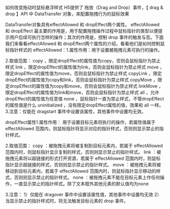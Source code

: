 如何改变拖动时鼠标悬浮样式
H5提供了 拖放（Drag and Drop）事件，【 drag & drop 】API 中 DataTransfer 对象，来配置拖拽行为的鼠标效果

DataTransfer对象具有effectAllowed 和 dropEffect两个属性。 effectAllowed 和 dropEffect 最主要的作用是，用于配置拖拽操作过程中鼠标指针的类型以便提示用户后续可执行怎样的操作；其次的作用是，控制 drop 事件的触发与否。下面我们来看看effectAllowed 和 dropEffect两个属性的介绍，看看他们是如何控制鼠标指针样式的
effectAllowed：1.属性作用：用于设置被拖拽元素可执行的操作。

2.取值范围：
copy ，限定dropEffect的属性值为copy，否则会鼠标指针为禁止样式
link ，限定dropEffect的属性值为link，否则会鼠标指针为禁止样式
move ，限定dropEffect的属性值为move，否则会鼠标指针为禁止样式
copyLink ，限定dropEffect的属性值为copy和link，否则会鼠标指针为禁止样式
copyMove ，限定dropEffect的属性值为copy和move，否则会鼠标指针为禁止样式
linkMove ，限定dropEffect的属性值为link和move，否则会鼠标指针为禁止样式
all ，允许dropEffect的属性值为任意值
none ，鼠标指针一直为禁止样式，不管dropEffect的属性值是什么
uninitialized ，没有限定dropEffect属性的值，效果和 all 一样。3.注意：仅能在 dragstart 事件中设置该属性，其他事件中设置均无效。

dropEffect属性1.属性作用：
用于设置目标元素将执行的操作，若属性值属于 effectAllowed 范围内，则鼠标指针将显示对应的指针样式，否则则显示禁止的指针样式。

2.取值范围：
copy ：被拖拽元素将被复制到目标元素内，若属于 effectAllowed 范围内时，则鼠标指针显示复制的样式，否则则显示禁止的指针样式。
link ：被拖拽元素将以超链接的形式打开资源，若属于 effectAllowed 范围内时，则鼠标指针显示超链接的样式，否则则显示禁止的指针样式。
move ：被拖拽元素将被移动到目标元素内，若属于 effectAllowed 范围内时，则鼠标指针显示移动的样式，否则则显示禁止的指针样式。
none ：被拖拽元素不能在目标元素上作任何操作，一直显示禁止的指针样式。除了文本框外其他元素的默认值均为none

3.注意：
1）仅能在 dragover 事件中设置该属性值，其他事件中设置均无效
2）当显示禁止的指针样式时，将无法触发目标元素的 drop 事件。
